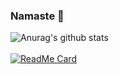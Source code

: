 
### Namaste 🙏

![Anurag's github stats](https://github-readme-stats.vercel.app/api?username=anuraghazra&show_icons=true&theme=cobalt)
</br>
</br>
[![ReadMe Card](https://github-readme-stats.vercel.app/api/pin/?username=pishere&repo=consistancy&theme=cobalt)](https://github.com/pishere/consistancy)


